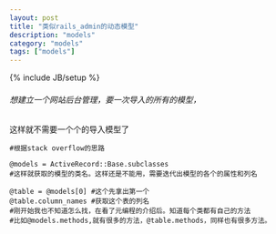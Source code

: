 ```yaml
---
layout: post
title: "类似rails_admin的动态模型"
description: "models"
category: "models"
tags: ["models"]
---
```

{% include JB/setup %}

###### 想建立一个网站后台管理，要一次导入的所有的模型，
这样就不需要一个个的导入模型了

```
#根据stack overflow的思路

@models = ActiveRecord::Base.subclasses
#这样就获取的模型的类名。这样还是不能用，需要迭代出模型的各个的属性和列名

@table = @models[0] #这个先拿出第一个
@table.column_names #获取这个表的列名
#刚开始我也不知道怎么找，在看了元编程的介绍后。知道每个类都有自己的方法
#比如@models.methods,就有很多的方法，@table.methods，同样也有很多方法。
 

